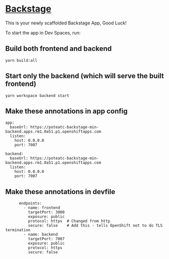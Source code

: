 # [Backstage](https://backstage.io)

This is your newly scaffolded Backstage App, Good Luck!

To start the app in Dev Spaces, run:

## Build both frontend and backend
```
yarn build:all
```

## Start only the backend (which will serve the built frontend)
```
yarn workspace backend start
```

## Make these annotations in app config
```
app:
  baseUrl: https://poteatc-backstage-min-backend.apps.rm1.0a51.p1.openshiftapps.com  
  listen:
    host: 0.0.0.0
    port: 7007

backend:
  baseUrl: https://poteatc-backstage-min-backend.apps.rm1.0a51.p1.openshiftapps.com
  listen:
    host: 0.0.0.0
    port: 7007
```

## Make these annotations in devfile
```
      endpoints:
        - name: frontend
          targetPort: 3000
          exposure: public
          protocol: https  # Changed from http
          secure: false    # Add this - tells OpenShift not to do TLS termination
        - name: backend
          targetPort: 7007
          exposure: public
          protocol: https
          secure: false
```
